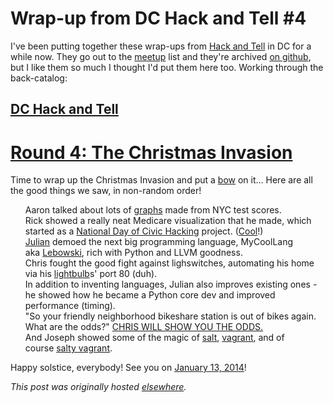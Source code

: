 # Wrap-up from DC Hack and Tell #4



I've been putting together these wrap-ups from <a href="http://hackandtell.org/">Hack and Tell</a> in DC for a while now. They go out to the <a href="http://www.meetup.com/DC-Hack-and-Tell/">meetup</a> list and they're archived <a href="https://github.com/hackandtell/wrapup">on github</a>, but I like them so much I thought I'd put them here too. Working through the back-catalog:

<h2><a href="http://www.meetup.com/DC-Hack-and-Tell/">DC Hack and Tell</a></h2>
<h1>
<a class="anchor" href="https://github.com/hackandtell/wrapup/blob/master/dc/2013-12-09.md#round-4-the-christmas-invasion" name="user-content-round-4-the-christmas-invasion"></a><a href="http://www.meetup.com/DC-Hack-and-Tell/events/153553012/">Round 4: The Christmas Invasion</a>
</h1>
Time to wrap up the Christmas Invasion and put a <a href="http://www.bbc.co.uk/doctorwho/medialibrary/s0/images/episode-promo/s0_01.jpg">bow</a> on it... Here are all the good things we saw, in non-random order!
<ul class="task-list">
	<li>Aaron talked about lots of <a href="http://planspace.org/nyc-tests/">graphs</a> made from NYC test scores.</li>
	<li>Rick showed a really neat Medicare visualization that he made, which started as a <a href="http://hackforchange.org/">National Day of Civic Hacking</a> project. (<a href="http://www.geekosystem.com/wp-content/uploads/2013/08/bowties3.gif">Cool</a>!)</li>
	<li>
<a href="http://juliangindi.com/">Julian</a> demoed the next big programming language, MyCoolLang aka <a href="http://lebowski.juliangindi.com/">Lebowski</a>, rich with Python and LLVM goodness.</li>
	<li>Chris fought the good fight against lighswitches, automating his home via his <a href="http://www.meethue.com/">lightbulb</a>s' port 80 (duh).</li>
	<li>In addition to inventing languages, Julian also improves existing ones - he showed how he became a Python core dev and improved performance (timing).</li>
	<li>"So your friendly neighborhood bikeshare station is out of bikes again. What are the odds?" <a href="http://cmgiven.github.io/bikeshare-odds/">CHRIS WILL SHOW YOU THE ODDS.</a>
</li>
	<li>And Joseph showed some of the magic of <a href="https://github.com/saltstack/salt">salt</a>, <a href="http://www.vagrantup.com/">vagrant</a>, and of course <a href="https://github.com/saltstack/salty-vagrant">salty vagrant</a>.</li>
</ul>
Happy solstice, everybody! See you on <a href="http://www.meetup.com/DC-Hack-and-Tell/events/155299672/">January 13, 2014</a>!



*This post was originally hosted [elsewhere](https://planspacedotorg.wordpress.com/2014/06/30/wrap-up-from-dc-hack-and-tell-4/).*
